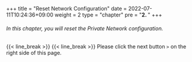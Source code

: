+++
title = "Reset Network Configuration"
date = 2022-07-11T10:24:36+09:00
weight = 2
type = "chapter"
pre = "<b>2. </b>"
+++



###### In this chapter, you will reset the Private Network configuration.

{{< line_break >}}
{{< line_break >}}
Please click the next button ```>``` on the right side of this page.
